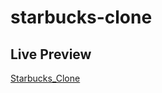 # starbucks-clone
## Live Preview

[Starbucks_Clone](https://mayank-ydv.github.io/starbucks-clone/)
